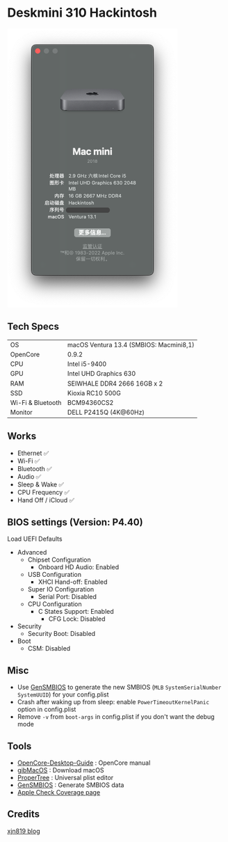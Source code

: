 # Deskmini 310 Hackintosh

![os-img](resources/ventura.png)

## Tech Specs

| | |
| ------------- | ------------- |
| OS | macOS Ventura 13.4 (SMBIOS: Macmini8,1) |
| OpenCore | 0.9.2 |
| CPU | Intel i5-9400 |
| GPU | Intel UHD Graphics 630 |
| RAM | SEIWHALE DDR4 2666 16GB x 2 |
| SSD | Kioxia RC10 500G |
| Wi-Fi & Bluetooth | BCM94360CS2 |
| Monitor | DELL P2415Q (4K@60Hz) |

## Works

* Ethernet ✅
* Wi-Fi ✅
* Bluetooth ✅
* Audio ✅
* Sleep & Wake ✅
* CPU Frequency ✅
* Hand Off / iCloud ✅

## BIOS settings (Version: P4.40)

Load UEFI Defaults

* Advanced
  - Chipset Configuration
    - Onboard HD Audio: Enabled
  - USB Configuration
    - XHCI Hand-off: Enabled
  - Super IO Configuration
    - Serial Port: Disabled
  - CPU Configuration
    - C States Support: Enabled
      - CFG Lock: Disabled
* Security
  - Security Boot: Disabled
* Boot
  - CSM: Disabled

## Misc

* Use [GenSMBIOS](https://github.com/corpnewt/GenSMBIOS) to generate the new SMBIOS (`MLB` `SystemSerialNumber` `SystemUUID`) for your config.plist
* Crash after waking up from sleep: enable `PowerTimeoutKernelPanic` option in config.plist
* Remove `-v` from `boot-args` in config.plist if you don't want the debug mode

## Tools

* [OpenCore-Desktop-Guide](https://dortania.github.io/OpenCore-Install-Guide/) : OpenCore manual
* [gibMacOS](https://github.com/corpnewt/gibMacOS) : Download macOS
* [ProperTree](https://github.com/corpnewt/ProperTree) : Universal plist editor
* [GenSMBIOS](https://github.com/corpnewt/GenSMBIOS) : Generate SMBIOS data
* [Apple Check Coverage page](https://checkcoverage.apple.com/)

## Credits

[xjn819 blog](https://blog.xjn819.com/?p=7)
